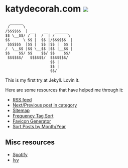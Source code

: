 # katydecorah.com [![](https://travis-ci.org/katydecorah/katydecorah.github.io.svg?branch=master)](https://travis-ci.org/katydecorah/katydecorah.github.io)

```
  ______
 /      \
/$$$$$$  | __    __   ______  
$$ \__$$/ /  |  /  | /      \
$$      \ $$ |  $$ |/$$$$$$  |
 $$$$$$  |$$ |  $$ |$$ |  $$ |
/  \__$$ |$$ \__$$ |$$ |__$$ |
$$    $$/ $$    $$/ $$    $$/
 $$$$$$/   $$$$$$/  $$$$$$$/  
                    $$ |
                    $$ |
                    $$/
```

This is my first try at Jekyll. Lovin it.

Here are some resources that have helped me through it:

* [RSS feed](https://github.com/snaptortoise/jekyll-rss-feeds)
* [Next/Previous post in category](http://stackoverflow.com/a/16732290)
* [Sitemap](http://vvv.tobiassjosten.net/jekyll/jekyll-sitemap-without-plugins/)
* [Frequency Tag Sort](http://blog.jupo.org/2013/05/05/sandboxed-jekyll-hacks/)
* [Favicon Generator](http://realfavicongenerator.net/)
* [Sort Posts by Month/Year](http://stackoverflow.com/a/19104574)

## Misc resources

* [Spotify](https://developer.spotify.com/web-api/console/get-playlist/)
* [Ivy](http://www.ivyishere.org/)
